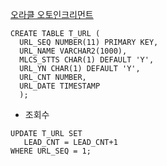 [오라클 오토인크리먼트](https://gent.tistory.com/393)

```
CREATE TABLE T_URL (
  URL_SEQ NUMBER(11) PRIMARY KEY,
  URL_NAME VARCHAR2(1000),
  MLCS_STTS CHAR(1) DEFAULT 'Y',
  URL_YN CHAR(1) DEFAULT 'Y',
  URL_CNT NUMBER,
  URL_DATE TIMESTAMP
  );
```

- 조회수
```
UPDATE T_URL SET  
   LEAD_CNT = LEAD_CNT+1  
WHERE URL_SEQ = 1;
```
